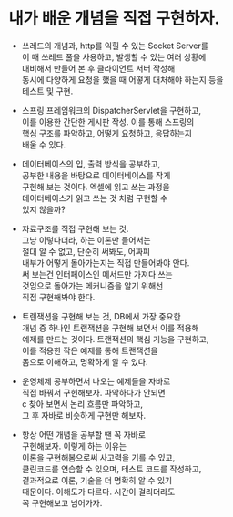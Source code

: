 # 내가 배운 개념을 직접 구현하자.  
* 쓰레드의 개념과, http를 익힐 수 있는 Socket Server를      
  이 때 쓰레드 풀을 사용하고, 발생할 수 있는 여러 상황에       
  대비해서 만들어 본 후 클라이언트 서버 작성해      
  동시에 다양하게 요청을 했을 때 어떻게 대처해야 하는지 등을     
  테스트 및 구현.     
  
* 스프링 프레임워크의 DispatcherServlet을 구현하고,    
  이를 이용한 간단한 게시판 작성. 이를 통해 스프링의     
  핵심 구조를 파악하고, 어떻게 요청하고, 응답하는지     
  배울 수 있다.    
  
* 데이터베이스의 입, 출력 방식을 공부하고,    
  공부한 내용을 바탕으로 데이터베이스를 작게     
  구현해 보는 것이다. 엑셀에 읽고 쓰는 과정을    
  데이터베이스가 읽고 쓰는 것 처럼 구현할 수     
  있지 않을까?      
  
* 자료구조를 직접 구현해 보는 것.    
  그냥 이렇다더라, 하는 이론만 들어서는     
  절대 알 수 없고, 단순히 써봐도, 어짜피    
  내부가 어떻게 돌아가는지는 직접 만들어봐야 안다.      
  써 보는건 인터페이스인 메서드만 가져다 쓰는    
  것임으로 돌아가는 메커니즘을 알기 위해선     
  직접 구현해봐야 한다.      
  
* 트랜잭션을 구현해 보는 것, DB에서 가장 중요한    
  개념 중 하나인 트랜잭션을 구현해 보면서 이를 적용해    
  예제를 만드는 것이다. 트랜잭션의 핵심 기능을 구현하고,    
  이를 적용한 작은 예제를 통해 트랜잭션을    
  몸으로 이해하고, 명확하게 알 수 있다.     
  
* 운영체제 공부하면서 나오는 예제들을 자바로     
  직접 바꿔서 구현해보자. 파악하다가 안되면    
  c 찾아 보면서 논리 흐름만 파악하고,    
  그 후 자바로 비슷하게 구현만 해보자.      
  
* 항상 어떤 개념을 공부할 땐 꼭 자바로     
  구현해보자. 이렇게 하는 이유는      
  이론을 구현해봄으로써 사고력을 기를 수 있고,    
  클린코드를 연습할 수 있으며, 테스트 코드를 작성하고,     
  결과적으로 이론, 기술을 더 명확히 알 수 있기     
  때문이다. 이해도가 다르다. 시간이 걸리더라도    
  꼭 구현해보고 넘어가자.     
